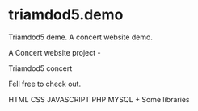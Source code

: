 # triamdod5.demo
Triamdod5 deme. A concert website demo.

A Concert website project -

Triamdod5 concert

Fell free to check out.

HTML CSS JAVASCRIPT PHP MYSQL + Some libraries
